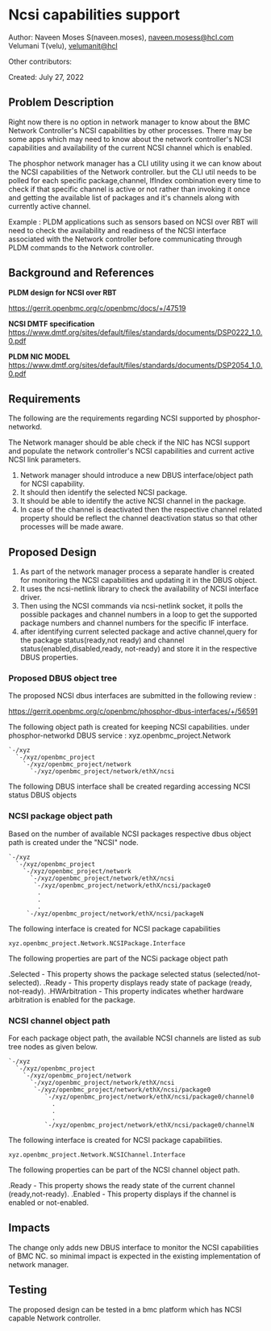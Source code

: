 # Ncsi capabilities support
Author:
  Naveen Moses S(naveen.moses), [naveen.mosess@hcl.com](mailto:naveen.mosess@hcl.com)
  Velumani T(velu),  [velumanit@hcl](mailto:velumanit@hcl.com)

Other contributors:

Created:
  July 27, 2022

## Problem Description

Right now there is no option in network manager to know about the BMC Network
Controller's NCSI capabilities by other processes.
There may be some apps which may need to know about the network controller's
NCSI capabilities and availability of the current NCSI channel which is enabled.

The phosphor network manager has a CLI utility using it we can know about
the NCSI capabilities of the Network controller. but the CLI util needs to be
polled for each specific package,channel, IfIndex combination every time to
check if that specific channel is active or not rather than invoking it once
and getting the available list of packages and it's channels along with
currently active channel.

Example :
PLDM applications such as sensors based on NCSI over RBT will need to check
the availability and readiness of the NCSI interface associated with the
Network controller before communicating through PLDM commands to the
Network controller.

## Background and References

**PLDM design for NCSI over RBT**

https://gerrit.openbmc.org/c/openbmc/docs/+/47519

**NCSI DMTF specification**
https://www.dmtf.org/sites/default/files/standards/documents/DSP0222_1.0.0.pdf

**PLDM NIC MODEL**
https://www.dmtf.org/sites/default/files/standards/documents/DSP2054_1.0.0.pdf

## Requirements

The following are the requirements regarding NCSI supported by phosphor-networkd.

The Network manager should be able check if the NIC has NCSI support and
populate the network controller's NCSI capabilities and current active
NCSI link parameters.

1. Network manager should introduce a new DBUS interface/object path for NCSI
   capability.
2. It should then identify the selected NCSI package.
3. It should be able to identify the active NCSI channel in the package.
4. In case of the channel is deactivated then the respective channel related
   property should be reflect the channel deactivation status so that other
   processes will be made aware.

## Proposed Design

1. As part of the network manager process a separate handler is created
for monitoring the NCSI capabilities and updating it in the DBUS object.
2. It uses the ncsi-netlink library to check the availability of
NCSI interface driver.
3. Then using the NCSI commands via ncsi-netlink socket, it polls the possible
packages and channel numbers in a loop to get the supported package numbers and
channel numbers for the specific IF interface.
4. after identifying current selected package and active channel,query for the
package status(ready,not ready) and channel status(enabled,disabled,ready,
not-ready) and store it in the respective DBUS properties.

### Proposed DBUS object tree

The proposed NCSI dbus interfaces are submitted in the following review :

https://gerrit.openbmc.org/c/openbmc/phosphor-dbus-interfaces/+/56591

The following object path is created for keeping NCSI capabilities.
under phosphor-networkd DBUS service : xyz.openbmc_project.Network

```
`-/xyz
  `-/xyz/openbmc_project
    `-/xyz/openbmc_project/network
      `-/xyz/openbmc_project/network/ethX/ncsi
```
The following DBUS interface shall be created regarding accessing
NCSI status DBUS objects


### NCSI package object path
Based on the number of available NCSI packages respective
dbus object path is created under the "NCSI" node.

```
`-/xyz
  `-/xyz/openbmc_project
    `-/xyz/openbmc_project/network
      `-/xyz/openbmc_project/network/ethX/ncsi
       `-/xyz/openbmc_project/network/ethX/ncsi/package0
        .
        .
        .
     `-/xyz/openbmc_project/network/ethX/ncsi/packageN

```
The following interface is created for NCSI package capabilities
```
xyz.openbmc_project.Network.NCSIPackage.Interface

```

The following properties are part of the NCSi package object path

.Selected      - This property shows the package selected status
                     (selected/not-selected).
.Ready         - This property displays ready state of package (ready,
                   not-ready).
.HWArbitration - This property indicates whether hardware arbitration is
                  enabled for the package.

### NCSI channel object path

For each package object path, the available NCSI channels
are listed as sub tree nodes as given below.
```
`-/xyz
  `-/xyz/openbmc_project
    `-/xyz/openbmc_project/network
      `-/xyz/openbmc_project/network/ethX/ncsi
       `-/xyz/openbmc_project/network/ethX/ncsi/package0
          `-/xyz/openbmc_project/network/ethX/ncsi/package0/channel0
            .
            .
            .
          `-/xyz/openbmc_project/network/ethX/ncsi/package0/channelN

```
The following interface is created for NCSI package capabilities.

```
xyz.openbmc_project.Network.NCSIChannel.Interface

```

The following properties can be part of the NCSI channel object path.

.Ready    - This property shows the ready state of the current channel
            (ready,not-ready).
.Enabled  - This property displays if the channel is enabled or not-enabled.

## Impacts
The change only adds new DBUS interface to monitor the NCSI capabilities of BMC NC.
so minimal impact is expected in the existing implementation of network manager.
## Testing
The proposed design can be tested in a bmc platform which has NCSI capable
 Network controller.
